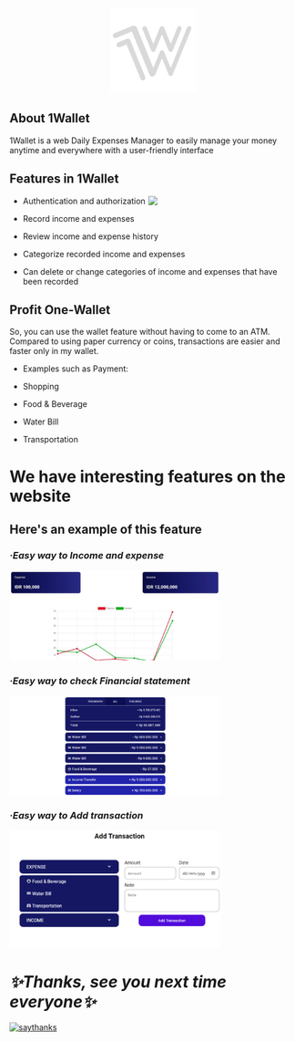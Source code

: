 <p align="center"><img src="https://raw.githubusercontent.com/ahmadfahrurrozi24/1Wallet/tester/public/img/logo.png" width="150px"></p>

## About 1Wallet
1Wallet is a web Daily Expenses Manager to easily manage your money anytime and everywhere with a user-friendly interface

## Features in 1Wallet
           
 - Authentication and authorization         <img align="right" src="https://cdn.dribbble.com/users/1162077/screenshots/3848914/programmer.gif" width="260px">
 
 - Record income and expenses
 
 - Review income and expense history
 
 - Categorize recorded income and expenses
 
 - Can delete or change categories of income and expenses that have been recorded

## Profit One-Wallet

So, you can use the wallet feature without having to come to an ATM. 
Compared to using paper currency or coins, transactions are easier and faster only in my wallet.

- Examples such as Payment:

- Shopping

- Food & Beverage

- Water Bill

- Transportation

# We have interesting features on the website

## Here's an example of this feature



### _·Easy way to Income and expense_   
<img align="lower" src="https://raw.githubusercontent.com/ahmadfahrurrozi24/1Wallet/tester/public/img/insight.jpg" width="370px">


### _·Easy way to check Financial statement_    
<img align="lower" src="https://raw.githubusercontent.com/ahmadfahrurrozi24/1Wallet/main/public/img/history.png" width="370px">


### _·Easy way to Add transaction_     
<img align="lower" src="https://raw.githubusercontent.com/ahmadfahrurrozi24/1Wallet/main/public/img/transaction.png" width="370px">







# _✨Thanks, see you next time everyone✨_

[![saythanks](https://img.shields.io/badge/say-thanks-ff69b4.svg)](https://github.com/)
